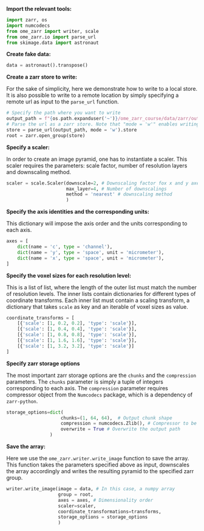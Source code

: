 **Import the relevant tools:**

```python
import zarr, os
import numcodecs
from ome_zarr import writer, scale
from ome_zarr.io import parse_url
from skimage.data import astronaut
```

**Create fake data:**

```python
data = astronaut().transpose()
```

**Create a zarr store to write:**

For the sake of simplicity, here we demonstrate how to write to a local store.
It is also possible to write to a remote location by simply specifying a remote 
url as input to the `parse_url` function.

```python
# Specify the path where you want to write
output_path = f"{os.path.expanduser('~')}/ome_zarr_course/data/zarr/outputs/astronaut.zarr"
# Parse the url as a zarr store. Note that "mode = 'w'" enables writing to this store.
store = parse_url(output_path, mode = 'w').store 
root = zarr.open_group(store)
```

**Specify a scaler:**

In order to create an image pyramid, one has to instantiate a scaler. 
This scaler requires the parameters: scale factor, number of resolution
layers and downscaling method.
```python
scaler = scale.Scaler(downscale=2, # Downscaling factor fox x and y axes
                      max_layer=4, # Number of downscalings
                      method = 'nearest' # downscaling method
                      )
```

**Specify the axis identities and the corresponding units:**

This dictionary will impose the axis order and the units corresponding to 
each axis.

```python
axes = [
    dict(name = 'c', type = 'channel'),
    dict(name = 'y', type = 'space', unit = 'micrometer'),
    dict(name = 'x', type = 'space', unit = 'micrometer'),
]
```

**Specify the voxel sizes for each resolution level:**

This is a list of list, where the length of the outer list must match 
the number of resolution levels. The inner lists contain dictionaries 
for different types of coordinate transforms. Each inner list must 
contain a scaling transform, a dictionary that takes `scale` as key 
and an iterable of voxel sizes as value.
 
```python
coordinate_transforms = [
    [{'scale': [1, 0.2, 0.2], 'type': 'scale'}],
    [{'scale': [1, 0.4, 0.4], 'type': 'scale'}],
    [{'scale': [1, 0.8, 0.8], 'type': 'scale'}],
    [{'scale': [1, 1.6, 1.6], 'type': 'scale'}],
    [{'scale': [1, 3.2, 3.2], 'type': 'scale'}]
]
```

**Specify zarr storage options**

The most important zarr storage options are the `chunks` and the `compression` 
parameters. The `chunks` parameter is simply a tuple of integers corresponding 
to each axis. The `compression` parameter requires compressor object from 
the `Numcodecs` package, which is a dependency of `zarr-python`.

```python
storage_options=dict(
                    chunks=(1, 64, 64),  # Output chunk shape
                    compression = numcodecs.Zlib(), # Compressor to be used, defaults to numcodecs.Blosc()
                    overwrite = True # Overwrite the output path
                )
```

**Save the array:**

Here we use the `ome_zarr.writer.write_image` function to save the array. 
This function takes the parameters specified above as input, downscales the 
array accordingly and writes the resulting pyramid to the specified zarr group. 

```python
writer.write_image(image = data, # In this case, a numpy array
                   group = root,
                   axes = axes, # Dimensionality order
                   scaler=scaler,
                   coordinate_transformations=transforms,
                   storage_options = storage_options
                   )
```